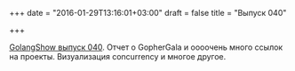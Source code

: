 +++
date = "2016-01-29T13:16:01+03:00"
draft = false
title = "Выпуск 040"

+++

<p><a href="https://golangshow.com/episode/2016/01-28-040/">GolangShow выпуск 040</a>. Отчет о GopherGala и оооочень много ссылок на проекты. Визуализация concurrency и многое другое.</p>

